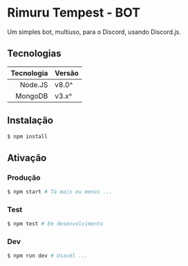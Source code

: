 # Rimuru Tempest - BOT

Um simples bot, multiuso, para o Discord, usando Discord.js.

## Tecnologias

|Tecnologia|Versão|
|---------:|:-----|
| Node.JS  | v8.0^|
| MongoDB  | v3.x^|

## Instalação

```bash
$ npm install
```

## Ativação

### Produção

```bash
$ npm start # Tá mais ou menos ...
```

### Test

```bash
$ npm test # Em desenvolvimento
```

### Dev

```bash
$ npm run dev # Usavél ...
```
